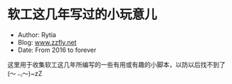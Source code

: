 # 软工这几年写过的小玩意儿


- Author: Rytia
- Blog: www.zzfly.net 
- Date: From 2016 to forever


这里用于收集软工这几年所编写的一些有用或有趣的小脚本，以防以后找不到了 (～﹃～)~zZ